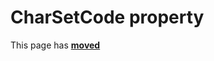 # CharSetCode property

This page has [**moved**](https://lib-docs.delphidabbler.com/VerInfo/3/API/TPJVersionInfo-CharSetCode)